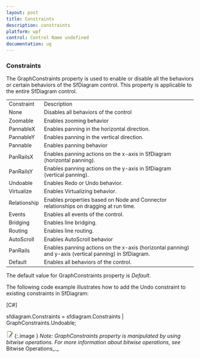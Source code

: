 ```yaml
---
layout: post
title: Constraints
description: constraints
platform: wpf
control: Control Name undefined
documentation: ug
---
```


### Constraints

The GraphConstraints property is used to enable or disable all the behaviors or certain behaviors of the SfDiagram control. This property is applicable to the entire SfDiagram control.



<table>
<tr>
<td>
Constraint</td><td>
Description</td></tr>
<tr>
<td>
None</td><td>
Disables all behaviors of the control</td></tr>
<tr>
<td>
Zoomable</td><td>
Enables zooming behavior</td></tr>
<tr>
<td>
PannableX</td><td>
Enables panning in the horizontal direction.</td></tr>
<tr>
<td>
PannableY</td><td>
Enables panning in the vertical direction.</td></tr>
<tr>
<td>
Pannable</td><td>
Enables panning behavior</td></tr>
<tr>
<td>
PanRailsX</td><td>
Enables panning actions on the x-axis in SfDiagram (horizontal panning).</td></tr>
<tr>
<td>
PanRailsY</td><td>
Enables panning actions on the y-axis in SfDiagram (vertical panning).</td></tr>
<tr>
<td>
Undoable</td><td>
Enables Redo or Undo behavior.</td></tr>
<tr>
<td>
Virtualize</td><td>
Enables Virtualizing behavior.</td></tr>
<tr>
<td>
Relationship</td><td>
Enables properties based on Node and Connector relationships on dragging at run time.</td></tr>
<tr>
<td>
Events</td><td>
Enables all events of the control.</td></tr>
<tr>
<td>
Bridging</td><td>
Enables line bridging.</td></tr>
<tr>
<td>
Routing</td><td>
Enables line routing.</td></tr>
<tr>
<td>
AutoScroll</td><td>
Enables AutoScroll behavior</td></tr>
<tr>
<td>
PanRails</td><td>
Enables panning actions on the x-axis (horizontal panning) and y-axis (vertical panning) in SfDiagram.</td></tr>
<tr>
<td>
Default</td><td>
Enables all behaviors of the control.</td></tr>
</table>



The default value for GraphConstraints property is _Default_.



The following code example illustrates how to add the Undo constraint to existing constraints in SfDiagram:



[C#]

sfdiagram.Constraints = sfdiagram.Constraints | GraphConstraints.Undoable;



![](Constraints_images/Constraints_img1.jpeg)
{:.image }
_Note: GraphConstraints property is manipulated by using bitwise operations. For more information about bitwise operations, see_ Bitwise Operations_._


